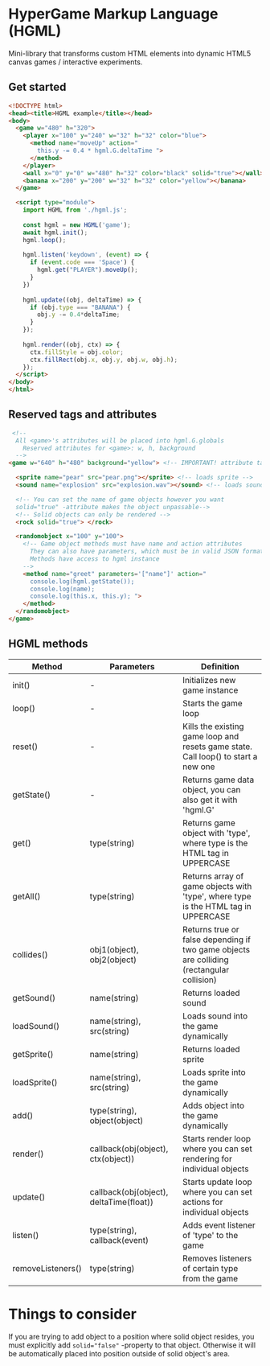 # <b>HyperGame Markup Language (HGML) </b>

Mini-library that transforms custom HTML elements into dynamic HTML5 canvas games / interactive experiments.

## Get started
```html
<!DOCTYPE html>
<head><title>HGML example</title></head>
<body>
  <game w="480" h="320">
    <player x="100" y="240" w="32" h="32" color="blue">
      <method name="moveUp" action="
        this.y -= 0.4 * hgml.G.deltaTime ">
      </method>
    </player>
    <wall x="0" y="0" w="480" h="32" color="black" solid="true"></wall>
    <banana x="200" y="200" w="32" h="32" color="yellow"></banana>
  </game>

  <script type="module">
    import HGML from './hgml.js';
  
    const hgml = new HGML('game');
    await hgml.init();
    hgml.loop();
  
    hgml.listen('keydown', (event) => {
      if (event.code === 'Space') {
        hgml.get("PLAYER").moveUp();
      }
    })
  
    hgml.update((obj, deltaTime) => {
      if (obj.type === "BANANA") {
        obj.y -= 0.4*deltaTime;
      }
    });
  
    hgml.render((obj, ctx) => {
      ctx.fillStyle = obj.color;
      ctx.fillRect(obj.x, obj.y, obj.w, obj.h);
    });
  </script>
</body>
</html>
```

## Reserved tags and attributes
```html
 <!-- 
  All <game>'s attributes will be placed into hgml.G.globals
    Reserved attributes for <game>: w, h, background
  -->
<game w="640" h="480" background="yellow"> <!-- IMPORTANT! attribute tag names do not support camelCase !!! -->

  <sprite name="pear" src="pear.png"></sprite> <!-- loads sprite -->
  <sound name="explosion" src="explosion.wav"></sound> <!-- loads sound -->

  <!-- You can set the name of game objects however you want
  solid="true" -attribute makes the object unpassable-->
  <!-- Solid objects can only be rendered -->
  <rock solid="true"> </rock>

  <randomobject x="100" y="100">
    <!-- Game object methods must have name and action attributes
      They can also have parameters, which must be in valid JSON formatted array
      Methods have access to hgml instance
    -->
    <method name="greet" parameters='["name"]' action="
      console.log(hgml.getState());
      console.log(name);
      console.log(this.x, this.y); ">
    </method> 
  </randomobject>
</game>
```

## HGML methods

| Method  | Parameters | Definition  |
| ------------- | ------------- | ------------- |
|init()  |-|Initializes new game instance|
|loop()  |-| Starts the game loop|
|reset() |-| Kills the existing game loop and resets game state. Call loop() to start a new one|
|getState()|-| Returns game data object, you can also get it with 'hgml.G' |
|get()|type(string)|Returns game object with 'type', where type is the HTML tag in UPPERCASE|
|getAll()|type(string)|Returns array of game objects with 'type', where type is the HTML tag in UPPERCASE|
|collides()|obj1(object), obj2(object)|Returns true or false depending if two game objects are colliding (rectangular collision)|
|getSound()|name(string)|Returns loaded sound|
|loadSound()|name(string), src(string)|Loads sound into the game dynamically|
|getSprite()|name(string)|Returns loaded sprite|
|loadSprite()|name(string), src(string)|Loads sprite into the game dynamically|
|add()|type(string), object(object)| Adds object into the game dynamically|
|render()|callback(obj(object), ctx(object))| Starts render loop where you can set rendering for individual objects |
|update()|callback(obj(object), deltaTime(float))| Starts update loop where you can set actions for individual objects |
|listen()|type(string), callback(event)| Adds event listener of 'type' to the game|
|removeListeners()|type(string)|Removes listeners of certain type from the game|

# Things to consider
If you are trying to add object to a position where solid object resides,
you must explicitly add `solid="false"` -property to that object. Otherwise it will be automatically placed into position outside of solid object's area.